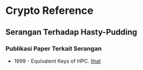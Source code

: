 # Crypto Reference

## Serangan Terhadap Hasty-Pudding

### Publikasi Paper Terkait Serangan

* 1999 - Equivalent Keys of HPC. [lihat](1999.dhalluin_bijnens_preneel_rijmen.pdf)